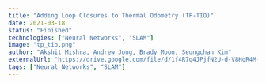 ```yaml
---
title: "Adding Loop Closures to Thermal Odometry (TP-TIO)"
date: 2021-03-18
status: "Finished"
technologies: ["Neural Networks", "SLAM"]
image: "tp_tio.png"
author: "Akshit Mishra, Andrew Jong, Brady Moon, Seungchan Kim"
externalUrl: "https://drive.google.com/file/d/1f4R7q4JPjfN2U-d-V8HqR4M-voAl2sUi/view?usp=drive_link"
tags: ["Neural Networks", "SLAM"]
---
```

